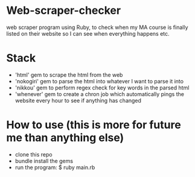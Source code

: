 # Web-scraper-checker

web scraper program using Ruby, to check when my MA course is finally listed on their website so I can see when everything happens etc.

# Stack

* 'html' gem to scrape the html from the web
* 'nokogiri' gem to parse the html into whatever I want to parse it into
* 'nikkou' gem to perform regex check for key words in the parsed html
* 'whenever' gem to create a chron job which automatically pings the website every hour to see if anything has changed

# How to use (this is more for future me than anything else)

* clone this repo
* bundle install the gems
* run the program: $ ruby main.rb 

